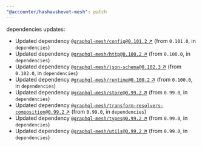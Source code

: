 ```yaml
---
"@accounter/hashavshevet-mesh": patch
---
```

dependencies updates:
  - Updated dependency [`@graphql-mesh/config@0.101.2` ↗︎](https://www.npmjs.com/package/@graphql-mesh/config/v/0.101.2) (from `0.101.0`, in `dependencies`)
  - Updated dependency [`@graphql-mesh/http@0.100.2` ↗︎](https://www.npmjs.com/package/@graphql-mesh/http/v/0.100.2) (from `0.100.0`, in `dependencies`)
  - Updated dependency [`@graphql-mesh/json-schema@0.102.3` ↗︎](https://www.npmjs.com/package/@graphql-mesh/json-schema/v/0.102.3) (from `0.102.0`, in `dependencies`)
  - Updated dependency [`@graphql-mesh/runtime@0.100.2` ↗︎](https://www.npmjs.com/package/@graphql-mesh/runtime/v/0.100.2) (from `0.100.0`, in `dependencies`)
  - Updated dependency [`@graphql-mesh/store@0.99.2` ↗︎](https://www.npmjs.com/package/@graphql-mesh/store/v/0.99.2) (from `0.99.0`, in `dependencies`)
  - Updated dependency [`@graphql-mesh/transform-resolvers-composition@0.99.2` ↗︎](https://www.npmjs.com/package/@graphql-mesh/transform-resolvers-composition/v/0.99.2) (from `0.99.0`, in `dependencies`)
  - Updated dependency [`@graphql-mesh/types@0.99.2` ↗︎](https://www.npmjs.com/package/@graphql-mesh/types/v/0.99.2) (from `0.99.0`, in `dependencies`)
  - Updated dependency [`@graphql-mesh/utils@0.99.2` ↗︎](https://www.npmjs.com/package/@graphql-mesh/utils/v/0.99.2) (from `0.99.0`, in `dependencies`)
